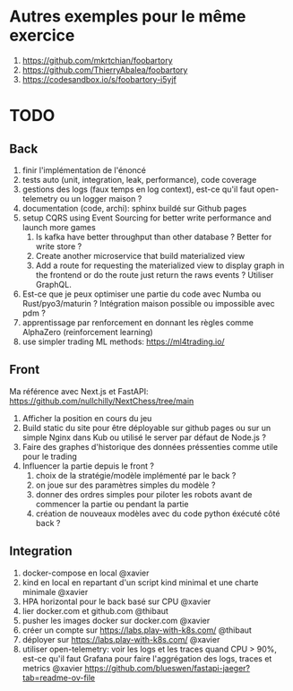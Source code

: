 # Autres exemples pour le même exercice

1. https://github.com/mkrtchian/foobartory
2. https://github.com/ThierryAbalea/foobartory
3. https://codesandbox.io/s/foobartory-i5yjf

# TODO

## Back

1. finir l'implémentation de l'énoncé
2. tests auto (unit, integration, leak, performance), code coverage
3. gestions des logs (faux temps en log context), est-ce qu'il faut open-telemetry ou un logger maison ?
4. documentation (code, archi): sphinx buildé sur Github pages
5. setup CQRS using Event Sourcing for better write performance and launch more games
   1. Is kafka have better throughput than other database ? Better for write store ?
   2. Create another microservice that build materialized view
   3. Add a route for requesting the materialized view to display graph in the frontend or do the route just return the raws events ? Utiliser GraphQL.
6. Est-ce que je peux optimiser une partie du code avec Numba ou Rust/pyo3/maturin ? Intégration maison possible ou impossible avec pdm ?
7. apprentissage par renforcement en donnant les règles comme AlphaZero (reinforcement learning)
8. use simpler trading ML methods: https://ml4trading.io/


## Front

Ma référence avec Next.js et FastAPI: https://github.com/nullchilly/NextChess/tree/main

1. Afficher la position en cours du jeu
2. Build static du site pour être déployable sur github pages ou sur un simple Nginx dans Kub ou utilisé le server par défaut de Node.js ?
3. Faire des graphes d'historique des données préssenties comme utile pour le trading
4. Influencer la partie depuis le front ?
   1. choix de la stratégie/modèle implémenté par le back ?
   2. on joue sur des paramètres simples du modèle ?
   3. donner des ordres simples pour piloter les robots avant de commencer la partie ou pendant la partie
   4. création de nouveaux modèles avec du code python éxécuté côté back ?

## Integration

1. docker-compose en local @xavier
2. kind en local en repartant d'un script kind minimal et une charte minimale @xavier
3. HPA horizontal pour le back basé sur CPU @xavier
4. lier docker.com et github.com @thibaut
5. pusher les images docker sur docker.com @xavier
6. créer un compte sur https://labs.play-with-k8s.com/ @thibaut
7. déployer sur https://labs.play-with-k8s.com/ @xavier
8. utiliser open-telemetry: voir les logs et les traces quand CPU > 90%,
   est-ce qu'il faut Grafana pour faire l'aggrégation des logs, traces et metrics @xavier
   https://github.com/blueswen/fastapi-jaeger?tab=readme-ov-file
